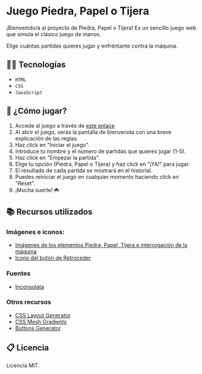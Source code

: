 # Juego Piedra, Papel o Tijera
¡Bienvenido/a al proyecto de Piedra, Papel o Tijera! Es un sencillo juego web que simula el clásico juego de manos.

Elige cuántas partidas quieres jugar y enfréntante contra la máquina. 

## 👩‍💻 Tecnologías 
* ```HTML```
* ```CSS```
* ```JavaScript```

## 🚀 ¿Cómo jugar?
1. Accede al juego a través de [este enlace](https://miriampiedrapapeltijera.netlify.app)
2. Al abrir el juego, verás la pantalla de bienvenida con una breve explicación de las reglas.
3. Haz click en "Iniciar el juego".
4. Introduce tu nombre y el número de partidas que quieres jugar (1-5).
5. Haz click en "Empezar la partida".
6. Elige tu opción (Piedra, Papel o Tijera) y haz click en "¡YA!" para jugar.
7. El resultado de cada partida se mostrará en el historial.
8. Puedes reiniciar el juego en cualquier momento haciendo click en "Reset".
9. ¡Mucha suerte! ☘️

## 📚 Recursos utilizados
### Imágenes e iconos:
- [Imágenes de los elementos Piedra, Papel, Tijera e interrogación de la máquina](http://www.freepik.es/)
- [Icono del botón de Retroceder](https://tabler.io/icons/icon/square-rounded-arrow-left)
### Fuentes
- [Inconsolata](https://fonts.google.com/specimen/Inconsolata)
### Otros recursos
- [CSS Layout Generator](https://layout.bradwoods.io/customize)
- [CSS Mesh Gradients](https://www.mshr.app/)
- [Buttons Generator](https://markodenic.com/tools/buttons-generator/)

## 📋 Licencia
Licencia MIT.
